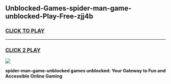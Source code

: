 
## Unblocked-Games-spider-man-game-unblocked-Play-Free-zjj4b
<h3>
<a href="https://premium76.site?title=spider-man-game-unblocked&ref=21A">CLICK TO PLAY</a></h3>
<hr>

<h3>
<a href="https://premium76.site?title=spider-man-game-unblocked&ref=21A">CLICK 2 PLAY</a>
  
</h3>

<a href="https://premium76.site?title=spider-man-game-unblocked&ref=21A"><img src="https://clearcache.store/games.png"></a>


**spider-man-game-unblocked games unblocked: Your Gateway to Fun and Accessible Online Gaming**
